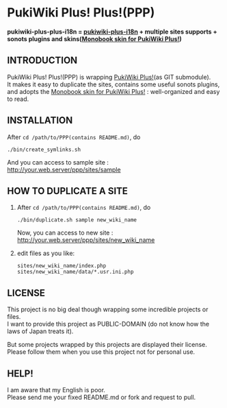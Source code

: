 PukiWiki Plus! Plus!(PPP)
=========================

**pukiwiki-plus-plus-i18n = [pukiwiki-plus-i18n][pukiwikiplus] + multiple sites supports + sonots plugins and skins([Monobook skin for PukiWiki Plus!][monobook])**


INTRODUCTION
------------
PukiWiki Plus! Plus!(PPP) is wrapping [PukiWiki Plus!][pukiwikiplus](as GIT submodule).<br />
It makes it easy to duplicate the sites, contains some useful sonots plugins, and adopts the [Monobook skin for PukiWiki Plus!][monobook] : well-organized and easy to read.


INSTALLATION
------------
After `cd /path/to/PPP(contains README.md)`, do

    ./bin/create_symlinks.sh

And you can access to sample site : http://your.web.server/ppp/sites/sample


HOW TO DUPLICATE A SITE
-----------------------
1. After `cd /path/to/PPP(contains README.md)`, do

    <code>./bin/duplicate.sh sample new_wiki_name</code>

    Now, you can access to new site : http://your.web.server/ppp/sites/new_wiki_name

2. edit files as you like:

    <code>sites/new_wiki_name/index.php
sites/new_wiki_name/data/*.usr.ini.php</code>



LICENSE
-------
This project is no big deal though wrapping some incredible projects or files.<br />
I want to provide this project as PUBLIC-DOMAIN (do not know how the laws of Japan treats it).

But some projects wrapped by this projects are displayed their license.<br />
Please follow them when you use this project not for personal use.


HELP!
-----
I am aware that my English is poor.<br />
Please send me your fixed README.md or fork and request to pull.



[pukiwikiplus]: https://github.com/miko2u/pukiwiki-plus-i18n
[monobook]:     http://lsx.sourceforge.jp/?Skin%2Fmonobook

